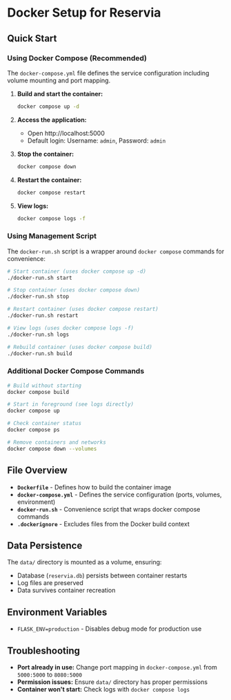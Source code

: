 # Docker Setup for Reservia

## Quick Start

### Using Docker Compose (Recommended)

The `docker-compose.yml` file defines the service configuration including volume mounting and port mapping.

1. **Build and start the container:**
   ```bash
   docker compose up -d
   ```

2. **Access the application:**
   - Open http://localhost:5000
   - Default login: Username: `admin`, Password: `admin`

3. **Stop the container:**
   ```bash
   docker compose down
   ```

4. **Restart the container:**
   ```bash
   docker compose restart
   ```

5. **View logs:**
   ```bash
   docker compose logs -f
   ```

### Using Management Script

The `docker-run.sh` script is a wrapper around `docker compose` commands for convenience:

```bash
# Start container (uses docker compose up -d)
./docker-run.sh start

# Stop container (uses docker compose down)
./docker-run.sh stop

# Restart container (uses docker compose restart)
./docker-run.sh restart

# View logs (uses docker compose logs -f)
./docker-run.sh logs

# Rebuild container (uses docker compose build)
./docker-run.sh build
```

### Additional Docker Compose Commands

```bash
# Build without starting
docker compose build

# Start in foreground (see logs directly)
docker compose up

# Check container status
docker compose ps

# Remove containers and networks
docker compose down --volumes
```

## File Overview

- **`Dockerfile`** - Defines how to build the container image
- **`docker-compose.yml`** - Defines the service configuration (ports, volumes, environment)
- **`docker-run.sh`** - Convenience script that wraps docker compose commands
- **`.dockerignore`** - Excludes files from the Docker build context

## Data Persistence

The `data/` directory is mounted as a volume, ensuring:
- Database (`reservia.db`) persists between container restarts
- Log files are preserved
- Data survives container recreation

## Environment Variables

- `FLASK_ENV=production` - Disables debug mode for production use

## Troubleshooting

- **Port already in use:** Change port mapping in `docker-compose.yml` from `5000:5000` to `8080:5000`
- **Permission issues:** Ensure `data/` directory has proper permissions
- **Container won't start:** Check logs with `docker compose logs`